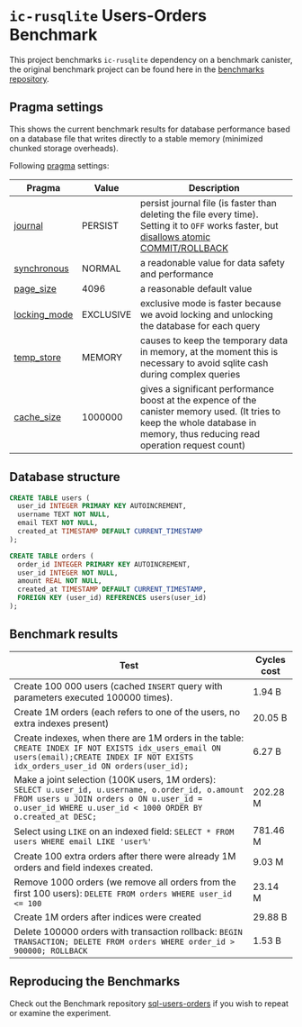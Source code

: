 # `ic-rusqlite` Users-Orders Benchmark

This project benchmarks `ic-rusqlite` dependency on a benchmark canister, the original benchmark project can be found here in the [benchmarks repository](https://github.com/wasm-forge/benchmarks/tree/main/sql-users-orders).


## Pragma settings

This shows the current benchmark results for database performance based on a database file that writes directly to a stable memory (minimized chunked storage overheads).

Following [pragma](https://sqlite.org/pragma.html) settings:

Pragma         | Value                   | Description
---------------|-------------------------|--------------
[journal](https://sqlite.org/pragma.html#pragma_journal_mode)        | PERSIST      | persist journal file (is faster than deleting the file every time). Setting it to `OFF` works faster, but [disallows atomic COMMIT/ROLLBACK](https://sqlite.org/pragma.html#pragma_journal_mode)
[synchronous](https://sqlite.org/pragma.html#synchronous)            | NORMAL       | a readonable value for data safety and performance
[page_size](https://sqlite.org/pragma.html#page_size)                | 4096         | a reasonable default value
[locking_mode](https://sqlite.org/pragma.html#locking_mode)          | EXCLUSIVE    | exclusive mode is faster because we avoid locking and unlocking the database for each query
[temp_store](https://sqlite.org/pragma.html#temp_store)              | MEMORY       | causes to keep the temporary data in memory, at the moment this is necessary to avoid sqlite cash during complex queries
[cache_size](https://sqlite.org/pragma.html#cache_size)              | 1000000      | gives a significant performance boost at the expence of the canister memory used. (It tries to keep the whole database in memory, thus reducing read operation request count)


## Database structure
``` sql
CREATE TABLE users (
  user_id INTEGER PRIMARY KEY AUTOINCREMENT,
  username TEXT NOT NULL,
  email TEXT NOT NULL,
  created_at TIMESTAMP DEFAULT CURRENT_TIMESTAMP
);

CREATE TABLE orders (
  order_id INTEGER PRIMARY KEY AUTOINCREMENT,
  user_id INTEGER NOT NULL,
  amount REAL NOT NULL,
  created_at TIMESTAMP DEFAULT CURRENT_TIMESTAMP,
  FOREIGN KEY (user_id) REFERENCES users(user_id)
);
```

## Benchmark results


Test                  | Cycles cost
----------------------|---------------
Create 100 000 users (cached `INSERT` query with parameters executed 100000 times). 	          | 1.94 B
Create 1M orders (each refers to one of the users, no extra indexes present)                    | 20.05 B
Create indexes, when there are 1M orders in the table: `CREATE INDEX IF NOT EXISTS idx_users_email ON users(email);CREATE INDEX IF NOT EXISTS idx_orders_user_id ON orders(user_id);`  | 6.27 B
Make a joint selection (100K users, 1M orders): `SELECT u.user_id, u.username, o.order_id, o.amount FROM users u JOIN orders o ON u.user_id = o.user_id WHERE u.user_id < 1000 ORDER BY o.created_at DESC;` | 202.28 M
Select using `LIKE` on an indexed field: `SELECT * FROM users WHERE email LIKE 'user%'`         |	781.46 M
Create 100 extra orders after there were already 1M orders and field indexes created.           |	9.03 M
Remove 1000 orders (we remove all orders from the first 100 users): `DELETE FROM orders WHERE user_id <= 100`                 | 23.14 M
Create 1M orders after indices were created                                                                                   | 29.88 B
Delete 100000 orders with transaction rollback: `BEGIN TRANSACTION; DELETE FROM orders WHERE order_id > 900000; ROLLBACK`     | 1.53 B


## Reproducing the Benchmarks

Check out the Benchmark repository [sql-users-orders](https://github.com/wasm-forge/benchmarks/tree/main/sql-users-orders) if you wish to repeat or examine the experiment. 
